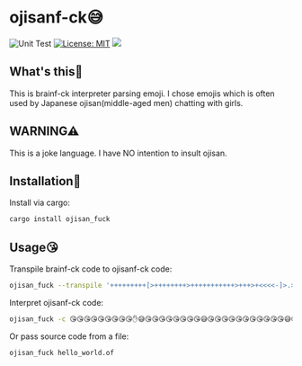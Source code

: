 # ojisanf-ck😅

![Unit Test](https://github.com/ikanago/ojisan_f-ck/workflows/Unit%20Test/badge.svg?branch=master)
[![License: MIT](https://img.shields.io/badge/License-MIT-blue.svg)](https://opensource.org/licenses/MIT)
[![](https://img.shields.io/crates/v/ojisan_fuck.svg)](https://crates.io/crates/ojisan_fuck)


## What's this🤔
This is brainf-ck interpreter parsing emoji. I chose emojis which is often used by Japanese ojisan(middle-aged men) chatting with girls.

## WARNING⚠
This is a joke language. I have NO intention to insult ojisan.

## Installation🚚
Install via cargo:
```bash
cargo install ojisan_fuck
```

## Usage😘
Transpile brainf-ck code to ojisanf-ck code:
```bash
ojisan_fuck --transpile '+++++++++[>++++++++>+++++++++++>+++>+<<<<-]>.>++.+++++++..+++.>+++++.<<+++++++++++++++.>.+++.------.--------.>+.>+.'
```

Interpret ojisanf-ck code:
```bash
ojisan_fuck -c 😘😘😘😘😘😘😘😘😘✋😅😘😘😘😘😘😘😘😘😅😘😘😘😘😘😘😘😘😘😘😘😅😘😘😘😅😘😭😭😭😭😚🤟😅💦😅😘😘💦😘😘😘😘😘😘😘💦💦😘😘😘💦😅😘😘😘😘😘💦😭😭😘😘😘😘😘😘😘😘😘😘😘😘😘😘😘💦😅💦😘😘😘💦😚😚😚😚😚😚💦😚😚😚😚😚😚😚😚💦😅😘💦😅😘💦
```

Or pass source code from a file:
```bash
ojisan_fuck hello_world.of
```
